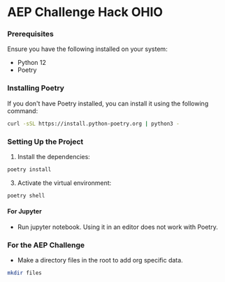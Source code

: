 # AEP Challenge Hack OHIO

### Prerequisites

Ensure you have the following installed on your system:

- Python 12
- Poetry

### Installing Poetry

If you don't have Poetry installed, you can install it using the following command:

```sh
curl -sSL https://install.python-poetry.org | python3 -
```

### Setting Up the Project

1. Install the dependencies:

```sh
poetry install
```

3. Activate the virtual environment:

```sh
poetry shell
```

#### For Jupyter

- Run jupyter notebook. Using it in an editor does not work with Poetry.

### For the AEP Challenge

- Make a directory files in the root to add org specific data.

```sh
mkdir files
```
